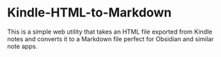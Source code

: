 # Kindle-HTML-to-Markdown

This is a simple web utility that takes an HTML file exported from Kindle notes and converts it to a Markdown file perfect for Obsidian and similar note apps.
